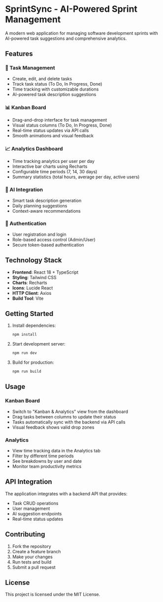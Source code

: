 # SprintSync - AI-Powered Sprint Management

A modern web application for managing software development sprints with AI-powered task suggestions and comprehensive analytics.

## Features

### 🎯 Task Management
- Create, edit, and delete tasks
- Track task status (To Do, In Progress, Done)
- Time tracking with customizable durations
- AI-powered task description suggestions

### 📊 Kanban Board
- Drag-and-drop interface for task management
- Visual status columns (To Do, In Progress, Done)
- Real-time status updates via API calls
- Smooth animations and visual feedback

### 📈 Analytics Dashboard
- Time tracking analytics per user per day
- Interactive bar charts using Recharts
- Configurable time periods (7, 14, 30 days)
- Summary statistics (total hours, average per day, active users)

### 🤖 AI Integration
- Smart task description generation
- Daily planning suggestions
- Context-aware recommendations

### 🔐 Authentication
- User registration and login
- Role-based access control (Admin/User)
- Secure token-based authentication

## Technology Stack

- **Frontend**: React 18 + TypeScript
- **Styling**: Tailwind CSS
- **Charts**: Recharts
- **Icons**: Lucide React
- **HTTP Client**: Axios
- **Build Tool**: Vite

## Getting Started

1. Install dependencies:
   ```bash
   npm install
   ```

2. Start development server:
   ```bash
   npm run dev
   ```

3. Build for production:
   ```bash
   npm run build
   ```

## Usage

### Kanban Board
- Switch to "Kanban & Analytics" view from the dashboard
- Drag tasks between columns to update their status
- Tasks automatically sync with the backend via API calls
- Visual feedback shows valid drop zones

### Analytics
- View time tracking data in the Analytics tab
- Filter by different time periods
- See breakdowns by user and date
- Monitor team productivity metrics

## API Integration

The application integrates with a backend API that provides:
- Task CRUD operations
- User management
- AI suggestion endpoints
- Real-time status updates

## Contributing

1. Fork the repository
2. Create a feature branch
3. Make your changes
4. Run tests and build
5. Submit a pull request

## License

This project is licensed under the MIT License.

